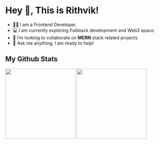 # Hey 👋, This is Rithvik!

- 👨‍💻 I am a Frontend Developer.
- 💻 I am currently exploring Fullstack development and Web3 space.
- 👯 I’m looking to collaborate on **MERN** stack related projects
- 💬 Ask me anything, I am ready to help!


## My Github Stats

<p>
<img height=220em src="https://github-readme-stats.vercel.app/api?username=Rithvik-padma&count_private=true&show_icons=true" />
<img height=220em src="https://github-readme-stats.vercel.app/api/top-langs?username=Rithvik-padma&count_private=true&show_icons=true&hide=html&locale=en"/>
</p>
